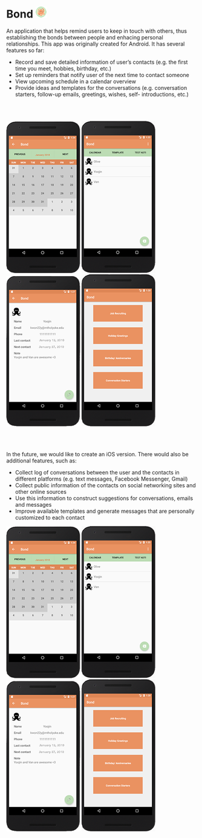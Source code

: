 # Bond ![logo](misc/Bond%20Logo%202.png)

An application that helps remind users to keep in touch with others, thus establishing the bonds between people and enhacing personal relationships. This app was originally created for Android. It has several features so far:
- Record and save detailed information of user’s contacts (e.g. the first time you meet, hobbies, birthday, etc.)
- Set up reminders that notify user of the next time to contact someone
- View upcoming schedule in a calendar overview
- Provide ideas and templates for the conversations (e.g. conversation starters, follow-up emails, greetings, wishes, self- introductions, etc.)
<br>
<br>

![](misc/Bond%20Calendar.png) ![](misc/Bond%20Contact%20List.png) ![](misc/Bond%20Contact.png) ![](misc/Bond%20Template%20Menu.png) 

<br>
<br>

In the future, we would like to create an iOS version. There would also be additional features, such as:
- Collect log of conversations between the user and the contacts in different platforms (e.g. text messages, Facebook Messenger, Gmail)
- Collect public information of the contacts on social networking sites and other online sources
- Use this information to construct suggestions for conversations, emails and messages
- Improve available templates and generate messages that are personally customized to each contact

![](misc/Bond%20Calendar.png) ![](misc/Bond%20Contact%20List.png) ![](misc/Bond%20Contact.png) ![](misc/Bond%20Template%20Menu.png) 



